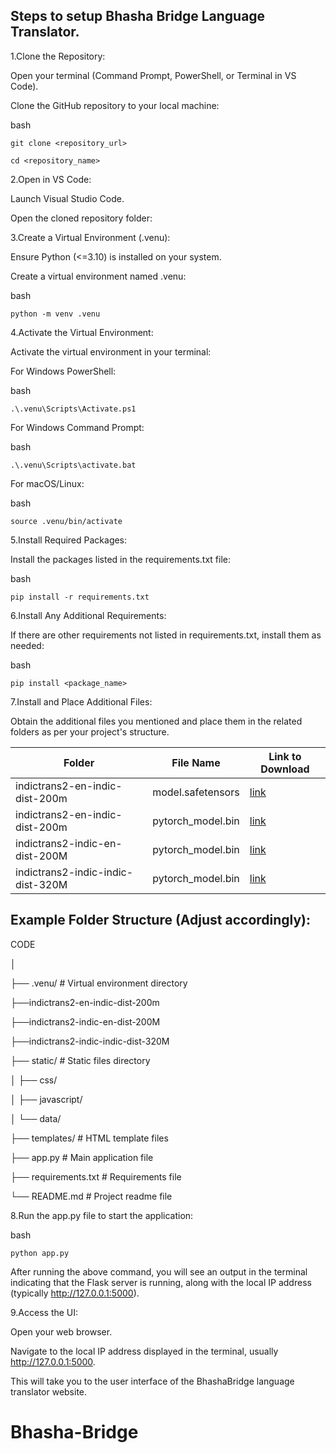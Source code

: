 Steps to setup Bhasha Bridge Language Translator.
------------------------------------------------------------------------------------------------------------------------------------------------------------------------------------------------------

1.Clone the Repository:

  Open your terminal (Command Prompt, PowerShell, or Terminal in VS Code).
  
  Clone the GitHub repository to your local machine:
  
  bash
  
    git clone <repository_url>
    
    cd <repository_name>

2.Open in VS Code:

  Launch Visual Studio Code.
  
  Open the cloned repository folder:

3.Create a Virtual Environment (.venu):

  Ensure Python (<=3.10) is installed on your system.
  
  Create a virtual environment named .venu:
  
  bash
  
    python -m venv .venu

4.Activate the Virtual Environment:

  Activate the virtual environment in your terminal:
  
  For Windows PowerShell:
  
  bash

    .\.venu\Scripts\Activate.ps1
    
  For Windows Command Prompt:
  
  bash

    .\.venu\Scripts\activate.bat
    
  For macOS/Linux:
  
  bash

    source .venu/bin/activate

5.Install Required Packages:

  Install the packages listed in the requirements.txt file:
  
  bash
  
    pip install -r requirements.txt

6.Install Any Additional Requirements:

  If there are other requirements not listed in requirements.txt, install them as needed:
  
  bash

    pip install <package_name>

7.Install and Place Additional Files:

   Obtain the additional files you mentioned and place them in the related folders as per your project's structure.

| Folder                           | File Name              | Link to Download                                                                      |
|----------------------------------|------------------------|---------------------------------------------------------------------------------------|
| indictrans2-en-indic-dist-200m   | model.safetensors      | [link](https://huggingface.co/ai4bharat/indictrans2-en-indic-dist-200M/tree/main)     |
| indictrans2-en-indic-dist-200m   | pytorch_model.bin      | [link](https://huggingface.co/ai4bharat/indictrans2-en-indic-dist-200M/tree/main)     |
| indictrans2-indic-en-dist-200M   | pytorch_model.bin      | [link](https://huggingface.co/ai4bharat/indictrans2-indic-en-dist-200M/tree/main)     |
| indictrans2-indic-indic-dist-320M| pytorch_model.bin      | [link](https://huggingface.co/ai4bharat/indictrans2-indic-indic-dist-320M/tree/main)  |

Example Folder Structure (Adjust accordingly):
------------------------------------------------------------------------------------------------------------------------------------------------------------------------------------------------------

CODE

│

├── .venu/                # Virtual environment directory

├──indictrans2-en-indic-dist-200m

├──indictrans2-indic-en-dist-200M

├──indictrans2-indic-indic-dist-320M

├── static/               # Static files directory

│   ├── css/

│   ├── javascript/

│   └── data/

├── templates/            # HTML template files

├── app.py                # Main application file

├── requirements.txt      # Requirements file

└── README.md             # Project readme file


8.Run the app.py file to start the application:

  bash
  
    python app.py
    
  After running the above command, you will see an output in the terminal indicating that the Flask server is running, along with the local IP address (typically http://127.0.0.1:5000).

9.Access the UI:

  Open your web browser.
  
  Navigate to the local IP address displayed in the terminal, usually http://127.0.0.1:5000.
  
  This will take you to the user interface of the BhashaBridge language translator website.
# Bhasha-Bridge
